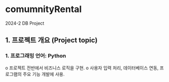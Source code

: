 # comumnityRental
2024-2 DB Project

## 1. 프로젝트 개요 (Project topic)
### 1. 프로그래밍 언어: Python
o	프로젝트 전반에서 비즈니스 로직을 구현.
o	사용자 입력 처리, 데이터베이스 연동, 프로그램의 주요 기능 개발에 사용.
